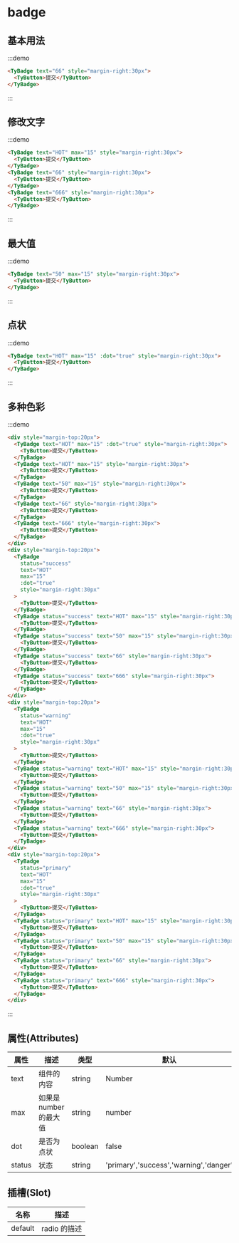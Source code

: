 # badge

## 基本用法

:::demo

```html
<TyBadge text="66" style="margin-right:30px">
  <TyButton>提交</TyButton>
</TyBadge>
```
:::

## 修改文字

:::demo

```html
<TyBadge text="HOT" max="15" style="margin-right:30px">
  <TyButton>提交</TyButton>
</TyBadge>
<TyBadge text="66" style="margin-right:30px">
  <TyButton>提交</TyButton>
</TyBadge>
<TyBadge text="666" style="margin-right:30px">
  <TyButton>提交</TyButton>
</TyBadge>
```

:::

## 最大值

:::demo

```html
<TyBadge text="50" max="15" style="margin-right:30px">
  <TyButton>提交</TyButton>
</TyBadge>
```

:::

## 点状

:::demo

```html
<TyBadge text="HOT" max="15" :dot="true" style="margin-right:30px">
  <TyButton>提交</TyButton>
</TyBadge>
```

:::

## 多种色彩

:::demo

```html
<div style="margin-top:20px">
  <TyBadge text="HOT" max="15" :dot="true" style="margin-right:30px">
    <TyButton>提交</TyButton>
  </TyBadge>
  <TyBadge text="HOT" max="15" style="margin-right:30px">
    <TyButton>提交</TyButton>
  </TyBadge>
  <TyBadge text="50" max="15" style="margin-right:30px">
    <TyButton>提交</TyButton>
  </TyBadge>
  <TyBadge text="66" style="margin-right:30px">
    <TyButton>提交</TyButton>
  </TyBadge>
  <TyBadge text="666" style="margin-right:30px">
    <TyButton>提交</TyButton>
  </TyBadge>
</div>
<div style="margin-top:20px">
  <TyBadge
    status="success"
    text="HOT"
    max="15"
    :dot="true"
    style="margin-right:30px"
  >
    <TyButton>提交</TyButton>
  </TyBadge>
  <TyBadge status="success" text="HOT" max="15" style="margin-right:30px">
    <TyButton>提交</TyButton>
  </TyBadge>
  <TyBadge status="success" text="50" max="15" style="margin-right:30px">
    <TyButton>提交</TyButton>
  </TyBadge>
  <TyBadge status="success" text="66" style="margin-right:30px">
    <TyButton>提交</TyButton>
  </TyBadge>
  <TyBadge status="success" text="666" style="margin-right:30px">
    <TyButton>提交</TyButton>
  </TyBadge>
</div>
<div style="margin-top:20px">
  <TyBadge
    status="warning"
    text="HOT"
    max="15"
    :dot="true"
    style="margin-right:30px"
  >
    <TyButton>提交</TyButton>
  </TyBadge>
  <TyBadge status="warning" text="HOT" max="15" style="margin-right:30px">
    <TyButton>提交</TyButton>
  </TyBadge>
  <TyBadge status="warning" text="50" max="15" style="margin-right:30px">
    <TyButton>提交</TyButton>
  </TyBadge>
  <TyBadge status="warning" text="66" style="margin-right:30px">
    <TyButton>提交</TyButton>
  </TyBadge>
  <TyBadge status="warning" text="666" style="margin-right:30px">
    <TyButton>提交</TyButton>
  </TyBadge>
</div>
<div style="margin-top:20px">
  <TyBadge
    status="primary"
    text="HOT"
    max="15"
    :dot="true"
    style="margin-right:30px"
  >
    <TyButton>提交</TyButton>
  </TyBadge>
  <TyBadge status="primary" text="HOT" max="15" style="margin-right:30px">
    <TyButton>提交</TyButton>
  </TyBadge>
  <TyBadge status="primary" text="50" max="15" style="margin-right:30px">
    <TyButton>提交</TyButton>
  </TyBadge>
  <TyBadge status="primary" text="66" style="margin-right:30px">
    <TyButton>提交</TyButton>
  </TyBadge>
  <TyBadge status="primary" text="666" style="margin-right:30px">
    <TyButton>提交</TyButton>
  </TyBadge>
</div>
```

:::

## 属性(Attributes)

<div class="listTb">

| 属性   | 描述                   | 类型    | 默认                                   |          |
| ------ | ---------------------- | ------- | -------------------------------------- | -------- |
| text   | 组件的内容             | string  | Number                                 | ''       |
| max    | 如果是 number 的最大值 | string  | number                                 | '10099'  |
| dot    | 是否为点状             | boolean | false                                  |          |
| status | 状态                   | string  | 'primary','success','warning','danger' | 'danger' |

</div>

## 插槽(Slot)

<div class="listTb">

| 名称    | 描述         |
| ------- | ------------ |
| default | radio 的描述 |

</div>
